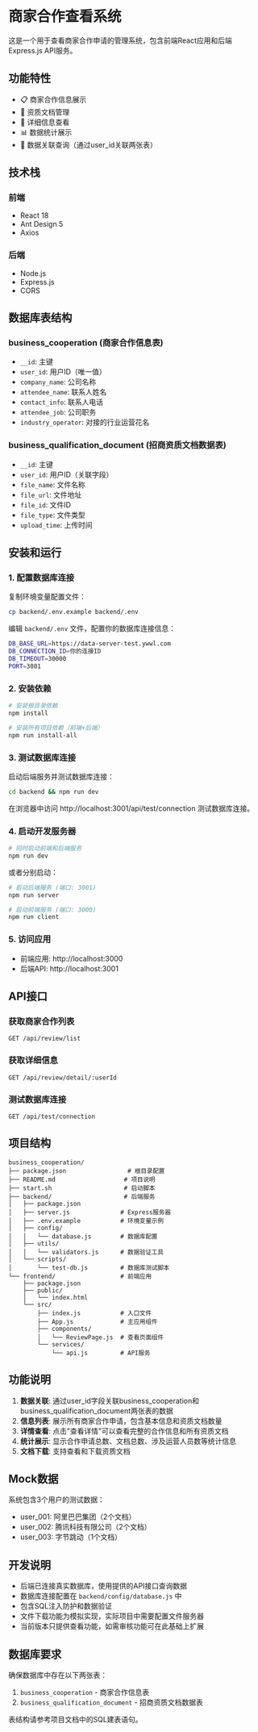 # 商家合作查看系统

这是一个用于查看商家合作申请的管理系统，包含前端React应用和后端Express.js API服务。

## 功能特性

- 📋 商家合作信息展示
- 📄 资质文档管理
- 👀 详细信息查看
- 📊 数据统计展示
- 🔗 数据关联查询（通过user_id关联两张表）

## 技术栈

### 前端
- React 18
- Ant Design 5
- Axios

### 后端
- Node.js
- Express.js
- CORS

## 数据库表结构

### business_cooperation (商家合作信息表)
- `__id`: 主键
- `user_id`: 用户ID（唯一值）
- `company_name`: 公司名称
- `attendee_name`: 联系人姓名
- `contact_info`: 联系人电话
- `attendee_job`: 公司职务
- `industry_operator`: 对接的行业运营花名

### business_qualification_document (招商资质文档数据表)
- `__id`: 主键
- `user_id`: 用户ID（关联字段）
- `file_name`: 文件名称
- `file_url`: 文件地址
- `file_id`: 文件ID
- `file_type`: 文件类型
- `upload_time`: 上传时间

## 安装和运行

### 1. 配置数据库连接

复制环境变量配置文件：
```bash
cp backend/.env.example backend/.env
```

编辑 `backend/.env` 文件，配置你的数据库连接信息：
```bash
DB_BASE_URL=https://data-server-test.ywwl.com
DB_CONNECTION_ID=你的连接ID
DB_TIMEOUT=30000
PORT=3001
```

### 2. 安装依赖

```bash
# 安装根目录依赖
npm install

# 安装所有项目依赖（前端+后端）
npm run install-all
```

### 3. 测试数据库连接

启动后端服务并测试数据库连接：
```bash
cd backend && npm run dev
```

在浏览器中访问 http://localhost:3001/api/test/connection 测试数据库连接。

### 4. 启动开发服务器

```bash
# 同时启动前端和后端服务
npm run dev
```

或者分别启动：

```bash
# 启动后端服务 (端口: 3001)
npm run server

# 启动前端服务 (端口: 3000)
npm run client
```

### 5. 访问应用

- 前端应用: http://localhost:3000
- 后端API: http://localhost:3001

## API接口

### 获取商家合作列表
```
GET /api/review/list
```

### 获取详细信息
```
GET /api/review/detail/:userId
```

### 测试数据库连接
```
GET /api/test/connection
```

## 项目结构

```
business_cooperation/
├── package.json                 # 根目录配置
├── README.md                   # 项目说明
├── start.sh                    # 启动脚本
├── backend/                    # 后端服务
│   ├── package.json
│   ├── server.js              # Express服务器
│   ├── .env.example           # 环境变量示例
│   ├── config/
│   │   └── database.js        # 数据库配置
│   ├── utils/
│   │   └── validators.js      # 数据验证工具
│   └── scripts/
│       └── test-db.js         # 数据库测试脚本
└── frontend/                  # 前端应用
    ├── package.json
    ├── public/
    │   └── index.html
    └── src/
        ├── index.js           # 入口文件
        ├── App.js             # 主应用组件
        ├── components/
        │   └── ReviewPage.js  # 查看页面组件
        └── services/
            └── api.js         # API服务
```

## 功能说明

1. **数据关联**: 通过user_id字段关联business_cooperation和business_qualification_document两张表的数据
2. **信息列表**: 展示所有商家合作申请，包含基本信息和资质文档数量
3. **详情查看**: 点击"查看详情"可以查看完整的合作信息和所有资质文档
4. **统计展示**: 显示合作申请总数、文档总数、涉及运营人员数等统计信息
5. **文档下载**: 支持查看和下载资质文档

## Mock数据

系统包含3个用户的测试数据：
- user_001: 阿里巴巴集团（2个文档）
- user_002: 腾讯科技有限公司（2个文档）
- user_003: 字节跳动（1个文档）

## 开发说明

- 后端已连接真实数据库，使用提供的API接口查询数据
- 数据库连接配置在 `backend/config/database.js` 中
- 包含SQL注入防护和数据验证
- 文件下载功能为模拟实现，实际项目中需要配置文件服务器
- 当前版本只提供查看功能，如需审核功能可在此基础上扩展

## 数据库要求

确保数据库中存在以下两张表：

1. `business_cooperation` - 商家合作信息表
2. `business_qualification_document` - 招商资质文档数据表

表结构请参考项目文档中的SQL建表语句。
